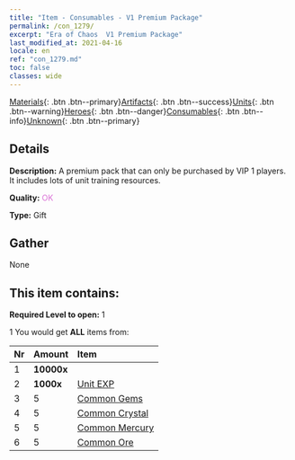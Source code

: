```yaml
---
title: "Item - Consumables - V1 Premium Package"
permalink: /con_1279/
excerpt: "Era of Chaos  V1 Premium Package"
last_modified_at: 2021-04-16
locale: en
ref: "con_1279.md"
toc: false
classes: wide
---
```

 [Materials](/Items/){: .btn .btn--primary}[Artifacts](/Items/Artifacts/){: .btn .btn--success}[Units](/Items/Units/){: .btn .btn--warning}[Heroes](/Items/Heroes/){: .btn .btn--danger}[Consumables](/Items/Consumables/){: .btn .btn--info}[Unknown](/Items/Unknown/){: .btn .btn--primary}

## Details
 **Description:** A premium pack that can only be purchased by VIP 1 players. It includes lots of unit training resources.

 **Quality:** <span style="color: #DA70D6">OK</span>

 **Type:** Gift

## Gather

  None

## This item contains:

 **Required Level to open:** 1

 1 You would get **ALL** items  from:

  | Nr | Amount |     Item    |
  |:---|:-------|:------------|
  | 1 |  **10000x** | <i class="fas fa-coins"/> |  | 
  | 2 |  **1000x** | [Unit EXP](/Items/con_902/) |  | 
  | 3 | 5 | [Common Gems](/Items/mat_10/) |  | 
  | 4 | 5 | [Common Crystal](/Items/mat_11/) |  | 
  | 5 | 5 | [Common Mercury](/Items/mat_8/) |  | 
  | 6 | 5 | [Common Ore](/Items/mat_6/) |  | 
